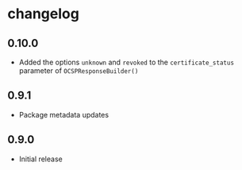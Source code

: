# changelog

## 0.10.0

 - Added the options `unknown` and `revoked` to the `certificate_status`
   parameter of `OCSPResponseBuilder()`

## 0.9.1

 - Package metadata updates

## 0.9.0

 - Initial release
